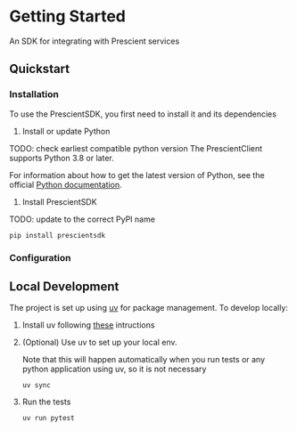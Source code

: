 # Getting Started
An SDK for integrating with Prescient services


## Quickstart

### Installation

To use the PrescientSDK, you first need to install it and its dependencies

1. Install or update Python

TODO: check earliest compatible python version
The PrescientClient supports Python 3.8 or later.

For information about how to get the latest version of Python, see the official [Python documentation](https://www.python.org/downloads/).

1. Install PrescientSDK

TODO: update to the correct PyPI name
```
pip install prescientsdk
```

### Configuration




## Local Development

The project is set up using [uv](https://docs.astral.sh/uv/) for package management. To develop locally:

1. Install uv following [these](https://docs.astral.sh/uv/getting-started/installation/) intructions

1. (Optional) Use uv to set up your local env. 

    Note that this will happen automatically when you run tests or any python application using uv, so it is not necessary

    ```
    uv sync
    ```

1. Run the tests

    ```
    uv run pytest
    ```